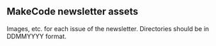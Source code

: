 ## MakeCode newsletter assets

Images, etc. for each issue of the newsletter. Directories should be in DDMMYYYY format.
